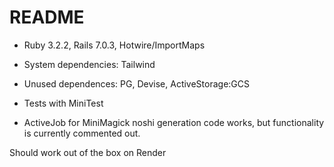 # README

- Ruby 3.2.2, Rails 7.0.3, Hotwire/ImportMaps

- System dependencies: Tailwind

- Unused dependences: PG, Devise, ActiveStorage:GCS

- Tests with MiniTest

- ActiveJob for MiniMagick noshi generation code works, but functionality is currently commented out.

Should work out of the box on Render
